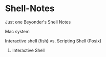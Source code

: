 # Shell-Notes
Just one Beyonder's Shell Notes

Mac system

Interactive shell (fish) vs. Scripting Shell (Posix)

1. Interactive Shell


